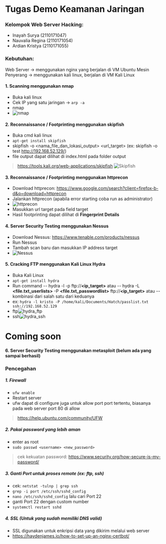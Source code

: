 # Tugas Demo Keamanan Jaringan
### Kelompok **Web Server Hacking**:
- Inayah Surya (2110171047)
- Nauvalia Regina (2110171054)
- Ardian Kristya (2110171055)

### Kebutuhan:
Web Server -> menggunakan nginx yang berjalan di VM Ubuntu
Mesin Penyerang -> menggunakan kali linux, berjalan di VM Kali Linux

#### 1. Scanning menggunakan nmap
- Buka kali linux
- Cek IP yang satu jaringan -> `arp -a`
- nmap <ip target>
- ![nmap](http://ardiankristo.it.student.pens.ac.id/folder/Screenshot%202020-11-24%20224235.png)

#### 2. Reconnaissance / Footprinting menggunakan skipfish
- Buka cmd kali linux
- `apt-get install skipfish`
- skipfish -o <nama_file_dan_lokasi_output> <url_target> (ex: skipfish -o test http://192.168.52.129/)
- file output dapat dilihat di index.html pada folder output
> https://tools.kali.org/web-applications/skipfish
![Skipfish](https://i.ytimg.com/vi/parEtY4ncCg/maxresdefault.jpg)

#### 3. Reconnaissance / Footprinting menggunakan httprecon
- Download httprecon: https://www.google.com/search?client=firefox-b-d&q=download+httprecon
- Jalankan httprecon (apabila error starting coba run as administrator)
- ![httprecon](https://www.computec.ch/projekte/httprecon/introduction/screenshot.png)
- Masukkan url target pada field target
- Hasil footprinting dapat dilihat di **Fingerprint Details**

#### 4. Server Security Testing menggunakan Nessus
- Download Nessus: https://www.tenable.com/products/nessus
- Run Nessus
- Tambah scan baru dan masukkan IP address target
- ![Nessus](https://www.tenable.com/sites/all/themes/tenablefourteen/img/nessus/nessus-live-results_large.png)

#### 5. Cracking FTP menggunakan Kali Linux Hydra
- Buka Kali Linux
- `apt-get install hydra`
- Run command 
-- hydra -l **<username>** -p **<password>** ftp://**<ip_target>** atau
-- hydra -L **<file.txt_userlists>** -P **<file.txt_passwordlist>** ftp://**<ip_target>** atau 
-- kombinasi dari salah satu dari keduanya
- ex: `hydra -l kristo -P /home/kali/Documents/Hatch/passlist.txt ssh://192.168.52.129`
- ftp![hydra_ftp](http://ardiankristo.it.student.pens.ac.id/folder/Screenshot%202020-11-24%20183404.png)
- ssh![hydra_ssh](http://ardiankristo.it.student.pens.ac.id/folder/Screenshot%202020-11-24%20204226.png)

# Coming soon
#### 6. Server Security Testing menggunakan metasploit (belum ada yang sampai berhasil)

### Pencegahan
##### 1. Firewall
- `ufw enable`
- Restart server
- ufw dapat di configure juga untuk allow port port tertentu, biasanya pada web server port 80 di allow
>https://help.ubuntu.com/community/UFW
##### 2. Pakai password yang lebih aman
- enter as root
- `sudo passwd <username> <new_password>`
>cek kekuatan password: https://www.security.org/how-secure-is-my-password/
##### 3. Ganti Port untuk proses remote (ex: ftp, ssh)
- cek: `netstat -tulnp | grep ssh`
- `grep -i port /etc/ssh/sshd_config`
- `nano /etc/ssh/sshd_config` lalu cari Port 22
- ganti Port 22 dengan custom number
- `systemctl restart sshd`
##### 4. SSL (Untuk yang sudah memiliki DNS valid)
- SSL digunakan untuk enkripsi data yang dikirim melalui web server
- https://haydenjames.io/how-to-set-up-an-nginx-certbot/
